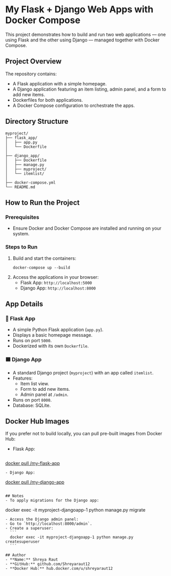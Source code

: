 # My Flask + Django Web Apps with Docker Compose

This project demonstrates how to build and run two web applications — one using Flask and the other using Django — managed together with Docker Compose.

## Project Overview
The repository contains:

- A Flask application with a simple homepage.
- A Django application featuring an item listing, admin panel, and a form to add new items.
- Dockerfiles for both applications.
- A Docker Compose configuration to orchestrate the apps.

## Directory Structure
```
myproject/
├── flask_app/
│   ├── app.py
│   └── Dockerfile
│
├── django_app/
│   ├── Dockerfile
│   ├── manage.py
│   ├── myproject/
│   └── itemlist/
│
├── docker-compose.yml
└── README.md
```

## How to Run the Project

### Prerequisites
- Ensure Docker and Docker Compose are installed and running on your system.

### Steps to Run
1. Build and start the containers:
   ```
   docker-compose up --build
   ```
2. Access the applications in your browser:
   - Flask App: `http://localhost:5000`
   - Django App: `http://localhost:8000`

## App Details

### 🔷 Flask App
- A simple Python Flask application (`app.py`).
- Displays a basic homepage message.
- Runs on port `5000`.
- Dockerized with its own `Dockerfile`.

### 🟦 Django App
- A standard Django project (`myproject`) with an app called `itemlist`.
- Features:
  - Item list view.
  - Form to add new items.
  - Admin panel at `/admin`.
- Runs on port `8000`.
- Database: SQLite.

## Docker Hub Images
If you prefer not to build locally, you can pull pre-built images from Docker Hub:

- Flask App:
  ```
[  docker pull <shreyaraut12>/my-flask-app](https://hub.docker.com/repository/docker/shreyaraut12/flask_app/general)
  ```
- Django App:
  ```
  [docker pull <shreyaraut12>/my-django-app](https://hub.docker.com/r/shreyaraut12/django_app)
  ```

## Notes
- To apply migrations for the Django app:
  ```
  docker exec -it myproject-djangoapp-1 python manage.py migrate
  ```
- Access the Django admin panel:
  - Go to `http://localhost:8000/admin`.
  - Create a superuser:
    ```
    docker exec -it myproject-djangoapp-1 python manage.py createsuperuser
    ```

## Author
- **Name:** Shreya Raut
- **GitHub:** github.com/Shreyaraut12
- **Docker Hub:** hub.docker.com/u/shreyaraut12


